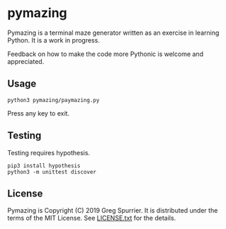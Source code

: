 pymazing
========
Pymazing is a terminal maze generator written as an exercise in learning
Python. It is a work in progress.

Feedback on how to make the code more Pythonic is welcome and appreciated.

## Usage
````
python3 pymazing/paymazing.py
````

Press any key to exit.

## Testing
Testing requires hypothesis.

````
pip3 install hypothesis
python3 -m unittest discover
````

## License
Pymazing is Copyright (C) 2019 Greg Spurrier. It is distributed under the terms
of the MIT License. See [LICENSE.txt](LICENSE.txt) for the details.
